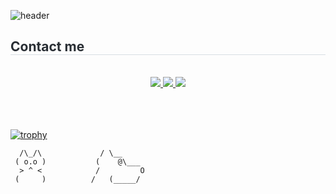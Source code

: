 ![header](https://capsule-render.vercel.app/api?type=venom&color=auto&height=250&section=header&text=Kim%20Eun%20Ock&desc&fontSize=80&descAlignY=65&fontColor=000000)

<h2 style="border-bottom: 1px solid #d8dee4; color: #282d33;"> Contact me </h2> <br>
<div align="center">
    <a href="https://www.instagram.com/reel/C9NQkQDyf9a/?igsh=a3hjMTVzb2kxZjV6">
        <img src="https://img.shields.io/badge/Instagram-E4405F?style=flat&logo=Instagram&logoColor=white">
    </a>
    <a href="https://www.notion.so/Portfolio-965c39ed33e74c2ba81fa400c28df1bf">
        <img src="https://img.shields.io/badge/Notion-000000?style=flat&logo=Notion&logoColor=white">
    </a>
    <a href="mailto:eunok2999">
        <img src="https://img.shields.io/badge/Gmail-EA4335?style=flat&logo=Gmail&logoColor=white">
    </a>
</div> <br><br><br>


[![trophy](https://github-profile-trophy.vercel.app/?username=lpaead&theme=flat&column=8&margin-w=15)](https://github.com/ryo-ma/github-profile-trophy)


      /\_/\             / \__
     ( o.o )           (    @\___
      > ^ <            /         O
     (     )          /   (_____/
                      
         

